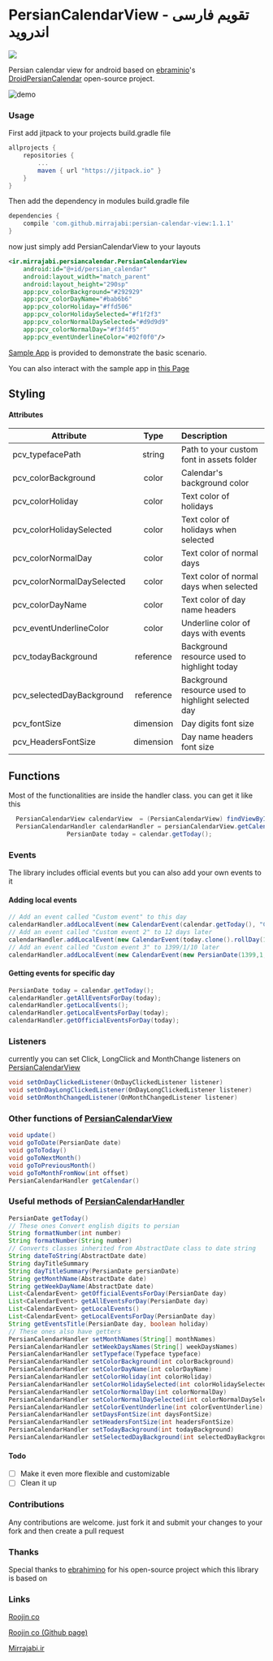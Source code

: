 # PersianCalendarView - تقویم فارسی اندروید
[![](https://jitpack.io/v/mirrajabi/persian-calendar-view.svg)](https://jitpack.io/#mirrajabi/persian-calendar-view)

Persian calendar view for android based on [ebraminio](https://github.com/ebraminio)'s [DroidPersianCalendar](https://github.com/ebraminio/DroidPersianCalendar) open-source project.

![demo](https://cloud.githubusercontent.com/assets/8886687/24263697/8ca36fec-101b-11e7-8664-975465d2e78a.jpg)

### Usage
First add jitpack to your projects build.gradle file
```groovy
allprojects {
    repositories {
        ...
        maven { url "https://jitpack.io" }
   	}
}
```
Then add the dependency in modules build.gradle file
```groovy
dependencies {
    compile 'com.github.mirrajabi:persian-calendar-view:1.1.1'
}
```
now just simply add PersianCalendarView to your layouts
```xml
<ir.mirrajabi.persiancalendar.PersianCalendarView
    android:id="@+id/persian_calendar"
    android:layout_width="match_parent"
    android:layout_height="290sp"
    app:pcv_colorBackground="#292929"
    app:pcv_colorDayName="#bab6b6"
    app:pcv_colorHoliday="#ffd506"
    app:pcv_colorHolidaySelected="#f1f2f3"
    app:pcv_colorNormalDaySelected="#d9d9d9"
    app:pcv_colorNormalDay="#f3f4f5"
    app:pcv_eventUnderlineColor="#02f0f0"/>
```
[Sample App](https://github.com/mirrajabi/persian-calendar-view/tree/master/app) is provided to demonstrate the basic scenario.

You can also interact with the sample app in [this Page](https://appetize.io/embed/gu17tjj7p68z09w3vm7e4hb0mc?device=nexus5&scale=75&orientation=portrait&osVersion=7.0)

## Styling
#### Attributes
| Attribute                  | Type      | Description                                        |
| -------------------------- |:---------:| :------------------------------------------------- |
| pcv_typefacePath           | string    | Path to your custom font in assets folder          |
| pcv_colorBackground        | color     | Calendar's background color                        |
| pcv_colorHoliday           | color     | Text color of holidays                             |
| pcv_colorHolidaySelected   | color     | Text color of holidays when selected               |
| pcv_colorNormalDay         | color     | Text color of normal days                          |
| pcv_colorNormalDaySelected | color     | Text color of normal days when selected            |
| pcv_colorDayName           | color     | Text color of day name headers                     |
| pcv_eventUnderlineColor    | color     | Underline color of days with events                |
| pcv_todayBackground        | reference | Background resource used to highlight today        |
| pcv_selectedDayBackground  | reference | Background resource used to highlight selected day |
| pcv_fontSize               | dimension | Day digits font size                               |
| pcv_HeadersFontSize        | dimension | Day name headers font size                         |

## Functions
Most of the functionalities are inside the handler class. you can get it like this
```java
  PersianCalendarView calendarView  = (PersianCalendarView) findViewById(R.id.persian_calendar);
  PersianCalendarHandler calendarHandler = persianCalendarView.getCalendar();
                PersianDate today = calendar.getToday();
```
### Events
The library includes official events but you can also add your own events to it
#### Adding local events
```java
// Add an event called "Custom event" to this day
calendarHandler.addLocalEvent(new CalendarEvent(calendar.getToday(), "Custom event", false));
// Add an event called "Custom event 2" to 12 days later
calendarHandler.addLocalEvent(new CalendarEvent(today.clone().rollDay(12,true), "Custom event 2", true));
// Add an event called "Custom event 3" to 1399/1/10 later
calendarHandler.addLocalEvent(new CalendarEvent(new PersianDate(1399,1,10), "Custom event 2", true));
```
#### Getting events for specific day
```java
PersianDate today = calendar.getToday();
calendarHandler.getAllEventsForDay(today);
calendarHandler.getLocalEvents();
calendarHandler.getLocalEventsForDay(today);
calendarHandler.getOfficialEventsForDay(today);
```
### Listeners
currently you can set Click, LongClick and MonthChange listeners on [PersianCalendarView](https://github.com/mirrajabi/persian-calendar-view/blob/master/persiancalendar/src/main/java/ir/mirrajabi/persiancalendar/PersianCalendarView.java)
```java
void setOnDayClickedListener(OnDayClickedListener listener)
void setOnDayLongClickedListener(OnDayLongClickedListener listener)
void setOnMonthChangedListener(OnMonthChangedListener listener)
```
### Other functions of [PersianCalendarView](https://github.com/mirrajabi/persian-calendar-view/blob/master/persiancalendar/src/main/java/ir/mirrajabi/persiancalendar/PersianCalendarView.java)
```java
void update()
void goToDate(PersianDate date)
void goToToday()
void goToNextMonth()
void goToPreviousMonth()
void goToMonthFromNow(int offset)
PersianCalendarHandler getCalendar()
```

### Useful methods of [PersianCalendarHandler](https://github.com/mirrajabi/persian-calendar-view/blob/master/persiancalendar/src/main/java/ir/mirrajabi/persiancalendar/core/PersianCalendarHandler.java)
```java
PersianDate getToday()
// These ones Convert english digits to persian
String formatNumber(int number) 
String formatNumber(String number)
// Converts classes inherited from AbstractDate class to date string
String dateToString(AbstractDate date)
String dayTitleSummary
String dayTitleSummary(PersianDate persianDate)
String getMonthName(AbstractDate date)
String getWeekDayName(AbstractDate date)
List<CalendarEvent> getOfficialEventsForDay(PersianDate day)
List<CalendarEvent> getAllEventsForDay(PersianDate day)
List<CalendarEvent> getLocalEvents()
List<CalendarEvent> getLocalEventsForDay(PersianDate day)
String getEventsTitle(PersianDate day, boolean holiday)
// These ones also have getters
PersianCalendarHandler setMonthNames(String[] monthNames)
PersianCalendarHandler setWeekDaysNames(String[] weekDaysNames)
PersianCalendarHandler setTypeface(Typeface typeface)
PersianCalendarHandler setColorBackground(int colorBackground) 
PersianCalendarHandler setColorDayName(int colorDayName)
PersianCalendarHandler setColorHoliday(int colorHoliday)
PersianCalendarHandler setColorHolidaySelected(int colorHolidaySelected)
PersianCalendarHandler setColorNormalDay(int colorNormalDay)
PersianCalendarHandler setColorNormalDaySelected(int colorNormalDaySelected)
PersianCalendarHandler setColorEventUnderline(int colorEventUnderline)
PersianCalendarHandler setDaysFontSize(int daysFontSize)
PersianCalendarHandler setHeadersFontSize(int headersFontSize)
PersianCalendarHandler setTodayBackground(int todayBackground)
PersianCalendarHandler setSelectedDayBackground(int selectedDayBackground)
```

#### Todo
- [ ] Make it even more flexible and customizable
- [ ] Clean it up

### Contributions
Any contributions are welcome. just fork it and submit your changes to your fork and then create a pull request

### Thanks
Special thanks to [ebrahimino](https://github.com/ebraminio) for his open-source project which this library is based on

### Links
[Roojin co](http://roojin.org)

[Roojin co (Github page)](https://github.com/roojin)

[Mirrajabi.ir](http://mirrajabi.ir)

